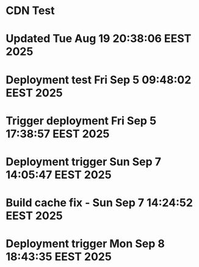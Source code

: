 # CDN Test
# Updated Tue Aug 19 20:38:06 EEST 2025
# Deployment test Fri Sep  5 09:48:02 EEST 2025
# Trigger deployment Fri Sep  5 17:38:57 EEST 2025
# Deployment trigger Sun Sep  7 14:05:47 EEST 2025
# Build cache fix - Sun Sep  7 14:24:52 EEST 2025
# Deployment trigger Mon Sep  8 18:43:35 EEST 2025
